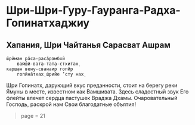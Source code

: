# Шри-Шри-Гуру-Гауранга-Радха-Гопинатхаджиу

## Хапания, Шри Чайтанья Сарасват Ашрам

    ш́рӣман ра̄са-раса̄рамбхӣ
        вам̇ш́ӣ-ват̣а-тат̣а-стхитах̣
    карш̣ан вен̣у-сванаир гопӣр
        гопӣна̄тхах̣ ш́рийе ’сту нах̣

Шри Гопинатх, дарующий вкус преданности, стоит на берегу реки Ямуны в месте, известном как Вамшивата. Здесь сладостный звук Его флейты влечет сердца пастушек Враджа Дхамы. Очаровательный Господь, раскрой нам Свои благодатные объятия!


> page = 21